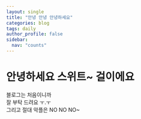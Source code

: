 ```yaml
---
layout: single
title: "안녕 안녕 안녕하세요"
categories: blog
tags: daily
author_profile: false
sidebar:
  nav: "counts"
---
```


# 안녕하세요 스위트~ 걸이에요

블로그는 처음이니까<br>
잘 부탁 드려요 ㅜ.ㅜ<br>
그리고 절대 악플은 NO NO NO~
